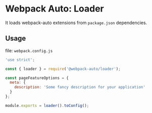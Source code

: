# Webpack Auto: Loader

It loads webpack-auto extensions from `package.json` dependencies.

## Usage

file: `webpack.config.js`

```javascript
'use strict';

const { loader } = require('@webpack-auto/loader');

const pageFeatureOptions = {
  meta: {
    description: 'Some fancy description for your application'
  }
};

module.exports = loader().toConfig();
```
